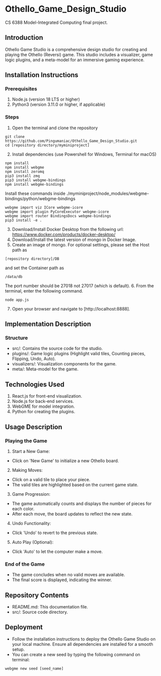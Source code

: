 # Othello_Game_Design_Studio
CS 6388 Model-Integrated Computing final project.

## Introduction
Othello Game Studio is a comprehensive design studio for creating and playing the Othello (Reversi) game. This studio includes a visualizer, game logic plugins, and a meta-model for an immersive gaming experience.

## Installation Instructions

### Prerequisites
1. Node.js (version 18 LTS or higher)
2. Python3 (version 3.11.0 or higher, if applicable)

### Steps 
1. Open the terminal and clone the repository 
```
git clone https://github.com/Pingumaniac/Othello_Game_Design_Studio.git
cd [repository directory/myminiproject]
```
2. Install dependencies (use Powershell for Windows, Terminal for macOS)
```
npm install
npm install webgme
npm install zeromq
pip3 install zmq
pip3 install webgme-bindings
npm install webgme-bindings
```
Install these commands inside ./myminiproject/node_modules/webgme-bindings/python/webgme-bindings
```
webgme import viz ICore webgme-icore
webgme import plugin PyCoreExecutor webgme-icore
webgme import router BindingsDocs webgme-bindings
pip3 install -e .
```
3. Download/Install Docker Desktop from the following url: https://www.docker.com/products/docker-desktop/
4. Download/Install the latest version of mongo in Docker Image.
5. Create an image of mongo. For optional settings, please set the Host path as
```
[repository directory]/DB
```
and set the Container path as
```
/data/db
```
The port number should be 27018 not 27017 (which is default).
6. From the terminal, enter the following command.
```
node app.js
```
7. Open your browser and navigate to [http://localhost:8888].

## Implementation Description

### Structure
* src/: Contains the source code for the studio.
* plugins/: Game logic plugins (Highlight valid tiles, Counting pieces, Flipping, Undo, Auto).
* visualizers/: Visualization components for the game.
* meta/: Meta-model for the game.

## Technologies Used
1. React.js for front-end visualization.
2. Node.js for back-end services.
3. WebGME for model integration.
4. Python for creating the plugins.


## Usage Description

### Playing the Game
1. Start a New Game:
* Click on 'New Game' to initialize a new Othello board.
2. Making Moves:
* Click on a valid tile to place your piece.
* The valid tiles are highlighted based on the current game state.
3. Game Progression:
* The game automatically counts and displays the number of pieces for each color.
* After each move, the board updates to reflect the new state.
4. Undo Functionality:
* Click 'Undo' to revert to the previous state.
5. Auto Play (Optional):
* Click 'Auto' to let the computer make a move.

### End of the Game
* The game concludes when no valid moves are available.
* The final score is displayed, indicating the winner.

## Repository Contents
* README.md: This documentation file.
* src/: Source code directory.

## Deployment
* Follow the installation instructions to deploy the Othello Game Studio on your local machine. Ensure all dependencies are installed for a smooth setup.
* You can create a new seed by typing the following command on terminal:
```
webgme new seed [seed_name]
```